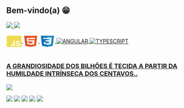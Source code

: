 ## Bem-vindo(a)  😁

 <div>
   <a href="https://github.com/willdev-crypto">
   <img height="180em" src="https://github-readme-stats.vercel.app/api?username=willdev-crypto&show_icons=true&theme=tokyonight&include_all_commits=true&count_private=true"/>
   <img height="180em" src="https://github-readme-stats.vercel.app/api/top-langs/?username=willdev-crypto&layout=compact&langs_count=6&theme=tokyonight"/>

</div>
<div style="display: inline_block"><br>
  <img align="center" alt="Js" height="30" width="40" src="https://raw.githubusercontent.com/devicons/devicon/master/icons/javascript/javascript-plain.svg">
 
  <img align="center" alt="HTML" height="30" width="40" src="https://raw.githubusercontent.com/devicons/devicon/master/icons/html5/html5-original.svg">
  <img align="center" alt="CSS" height="30" width="40" src="https://raw.githubusercontent.com/devicons/devicon/master/icons/css3/css3-original.svg">
 <img align="center" alt="ANGULAR" height="30" width="40" src="https://lh3.googleusercontent.com/kfc3ZNsJ-4bOwfwAIqXDsBL64bZVQeEfqoXTl59NMI8legyNElAym2SMXJ2ImT4B1HYtSCEO5sfqq8OLVF9htbPCpSwvFVSKbeN1BTx-yJQjHt2k5zk4qCmndSelwtNBAvbd9gpXOieCPY7rrw">
 <img align="center" alt="TYPESCRIPT" height="30" width="40" src="https://upload.wikimedia.org/wikipedia/commons/thumb/4/4c/Typescript_logo_2020.svg/512px-Typescript_logo_2020.svg.png">
</div>
 
 <br>
 
  ### A GRANDIOSIDADE DOS BILHÕES É TECIDA A PARTIR DA HUMILDADE INTRÍNSECA DOS CENTAVOS..
<div> 
 
 
  <img align="center" height="1000"  src="https://media2.giphy.com/media/PclfRPHc7yjX5tAI3A/giphy.gif?cid=ecf05e47mqmo3zssg4ql0v7ipw2p6qv6zjsjq4whqvoz9deh&ep=v1_gifs_related&rid=giphy.gif&ct=g">

   <a href="https://www.youtube.com/channel/UCXV1TjQcfYC-OG5ACt44YhQ" target="_blank"><img src="https://img.shields.io/badge/YouTube-FF0000?style=for-the-badge&logo=youtube&logoColor=white" target="_blank"></a>
  <a href="https://www.instagram.com/wb_recordings/" target="_blank"><img src="https://img.shields.io/badge/-Instagram-%23E4405F?style=for-the-badge&logo=instagram&logoColor=white" target="_blank"></a>
 <a href="https://discord.com/channels/@me" target="_blank"><img src="https://img.shields.io/badge/Discord-7289DA?style=for-the-badge&logo=discord&logoColor=white" target="_blank"></a> 
  <a href = "mailto:wil.dgl@hotmail.com"><img src="https://img.shields.io/badge/-Gmail-%23333?style=for-the-badge&logo=gmail&logoColor=white" target="_blank"></a>
  <a href="https://www.linkedin.com/in/william-oliveira-90a7a7162/" target="_blank"><img src="https://img.shields.io/badge/-LinkedIn-%230077B5?style=for-the-badge&logo=linkedin&logoColor=white" target="_blank"></a> 
</div>
